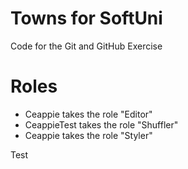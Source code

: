 # Towns for SoftUni

Code for the Git and GitHub Exercise

# Roles
*	Ceappie takes the role "Editor"
*	CeappieTest takes the role "Shuffler"
*	Ceappie takes the role "Styler"


Test